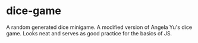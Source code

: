 # dice-game
A random generated dice minigame. A modified version of Angela Yu's dice game. Looks neat and serves as good practice for the basics of JS.
